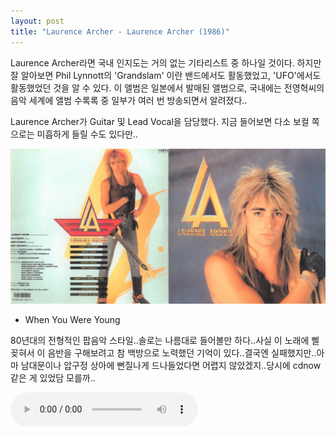 ```yaml
---
layout: post
title: "Laurence Archer - Laurence Archer (1986)"
---
```


Laurence Archer라면 국내 인지도는 거의 없는 기타리스트 중 하나일 것이다. 하지만 잘 알아보면 Phil Lynnott의 'Grandslam' 이란 밴드에서도 활동했었고, 'UFO'에서도 활동했었던 것을 알 수 있다. 이 앨범은 일본에서 발매된 앨범으로, 국내에는 전영혁씨의 음악 세계에 앨범 수록록 중 일부가 여러 번 방송되면서 알려졌다..

Laurence Archer가 Guitar 및 Lead Vocal을 담당했다. 지금 들어보면 다소 보컬 쪽으로는 미흡하게 들릴 수도 있다만..


![image](/assets/images/b1eb65d0cf946d32f74c78b05fabb776.jpg)

- When You Were Young

80년대의 전형적인 팝음악 스타일..솔로는 나름대로 들어볼만 하다..사실 이 노래에 삘 꽂혀서 이 음반을 구해보려고 참 백방으로 노력했던 기억이 있다..결국엔 실패했지만..아마 남대문이나 압구정 상아에 뻔질나게 드나들었다면 어렵지 않았겠지..당시에 cdnow 같은 게 있었담 모를까..

<audio src="/assets/images/fe14678d8facb88a8fc735876fd53617.mp3" controls preload></audio>



